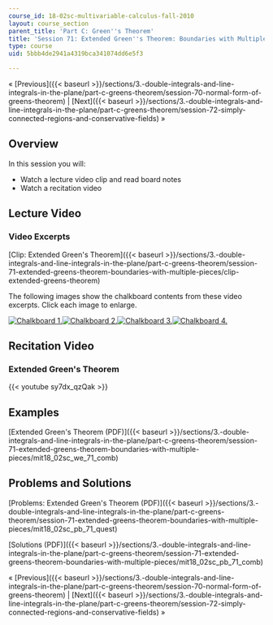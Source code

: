 ```yaml
---
course_id: 18-02sc-multivariable-calculus-fall-2010
layout: course_section
parent_title: 'Part C: Green''s Theorem'
title: 'Session 71: Extended Green''s Theorem: Boundaries with Multiple Pieces'
type: course
uid: 5bbb4de2941a4319bca341074dd6e5f3

---
```


« [Previous]({{< baseurl >}}/sections/3.-double-integrals-and-line-integrals-in-the-plane/part-c-greens-theorem/session-70-normal-form-of-greens-theorem) | [Next]({{< baseurl >}}/sections/3.-double-integrals-and-line-integrals-in-the-plane/part-c-greens-theorem/session-72-simply-connected-regions-and-conservative-fields) »

Overview
--------

In this session you will:

*   Watch a lecture video clip and read board notes
*   Watch a recitation video

Lecture Video
-------------

### Video Excerpts

[Clip: Extended Green's Theorem]({{< baseurl >}}/sections/3.-double-integrals-and-line-integrals-in-the-plane/part-c-greens-theorem/session-71-extended-greens-theorem-boundaries-with-multiple-pieces/clip-extended-greens-theorem)

The following images show the chalkboard contents from these video excerpts. Click each image to enlarge.

[![Chalkboard 1.](/coursemedia/18-02sc-multivariable-calculus-fall-2010/ad0def23bfaa1bc8fb4ebf5452144058_MIT18_02SC_L24Brds_1a.png)](/coursemedia/18-02sc-multivariable-calculus-fall-2010/483e2c25835ca0c839b238ac4ce3b73a_MIT18_02SC_L24Brds_1.png "Open in a new window.")[![Chalkboard 2.](/coursemedia/18-02sc-multivariable-calculus-fall-2010/1499d90c6d24dbe5247f1c42db70c22a_MIT18_02SC_L24Brds_2a.png)](/coursemedia/18-02sc-multivariable-calculus-fall-2010/ed3e462160daa191fdb8df5c78ed684f_MIT18_02SC_L24Brds_2.png "Open in a new window.")[![Chalkboard 3.](/coursemedia/18-02sc-multivariable-calculus-fall-2010/4f554091bbb4bf085440789bc1f7fb47_MIT18_02SC_L24Brds_3a.png)](/coursemedia/18-02sc-multivariable-calculus-fall-2010/9938b3fce76e41af1683c44603472c9c_MIT18_02SC_L24Brds_3.png "Open in a new window.")[![Chalkboard 4.](/coursemedia/18-02sc-multivariable-calculus-fall-2010/ae952f268b2a6627bbd4be9ec626aacf_MIT18_02SC_L24Brds_4a.png)](/coursemedia/18-02sc-multivariable-calculus-fall-2010/5b5f883a24b166e3ad84e201e9265995_MIT18_02SC_L24Brds_4.png "Open in a new window.")

Recitation Video
----------------

### Extended Green's Theorem

{{< youtube sy7dx_qzQak >}}

Examples
--------

[Extended Green's Theorem (PDF)]({{< baseurl >}}/sections/3.-double-integrals-and-line-integrals-in-the-plane/part-c-greens-theorem/session-71-extended-greens-theorem-boundaries-with-multiple-pieces/mit18_02sc_we_71_comb)

Problems and Solutions
----------------------

[Problems: Extended Green's Theorem (PDF)]({{< baseurl >}}/sections/3.-double-integrals-and-line-integrals-in-the-plane/part-c-greens-theorem/session-71-extended-greens-theorem-boundaries-with-multiple-pieces/mit18_02sc_pb_71_quest)

[Solutions (PDF)]({{< baseurl >}}/sections/3.-double-integrals-and-line-integrals-in-the-plane/part-c-greens-theorem/session-71-extended-greens-theorem-boundaries-with-multiple-pieces/mit18_02sc_pb_71_comb)

« [Previous]({{< baseurl >}}/sections/3.-double-integrals-and-line-integrals-in-the-plane/part-c-greens-theorem/session-70-normal-form-of-greens-theorem) | [Next]({{< baseurl >}}/sections/3.-double-integrals-and-line-integrals-in-the-plane/part-c-greens-theorem/session-72-simply-connected-regions-and-conservative-fields) »